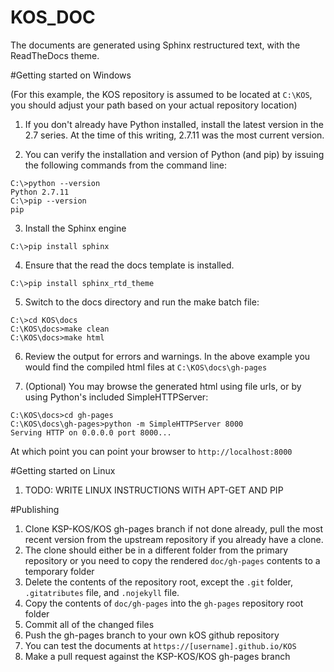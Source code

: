 KOS_DOC
=======
The documents are generated using Sphinx restructured text, with the ReadTheDocs
theme.

#Getting started on Windows

(For this example, the KOS repository is assumed to be located at `C:\KOS`,
you should adjust your path based on your actual repository location)

1. If you don't already have Python installed, install the latest version in the
  2.7 series.  At the time of this writing, 2.7.11 was the most current version.

2. You can verify the installation and version of Python (and pip) by issuing
  the following commands from the command line:
  ```
  C:\>python --version
  Python 2.7.11
  C:\>pip --version
  pip
  ```

3. Install the Sphinx engine
  ```
  C:\>pip install sphinx
  ```

4. Ensure that the read the docs template is installed.
  ```
  C:\>pip install sphinx_rtd_theme
  ```

5. Switch to the docs directory and run the make batch file:
  ```
  C:\>cd KOS\docs
  C:\KOS\docs>make clean
  C:\KOS\docs>make html
  ```

6. Review the output for errors and warnings.  In the above example you would
  find the compiled html files at `C:\KOS\docs\gh-pages`

7. (Optional) You may browse the generated html using file urls, or by using
  Python's included SimpleHTTPServer:
  ```
  C:\KOS\docs>cd gh-pages
  C:\KOS\docs\gh-pages>python -m SimpleHTTPServer 8000
  Serving HTTP on 0.0.0.0 port 8000...
  ```

  At which point you can point your browser to `http://localhost:8000`

#Getting started on Linux
1. TODO: WRITE LINUX INSTRUCTIONS WITH APT-GET AND PIP

#Publishing
1. Clone KSP-KOS/KOS gh-pages branch if not done already, pull the most recent
  version from the upstream repository if you already have a clone.
2. The clone should either be in a different folder from the primary
  repository or you need to copy the rendered `doc/gh-pages` contents to a
  temporary folder
3. Delete the contents of the repository root, except the `.git` folder,
  `.gitatributes` file, and `.nojekyll` file.
4. Copy the contents of `doc/gh-pages` into the `gh-pages` repository root folder
5. Commit all of the changed files
6. Push the gh-pages branch to your own kOS github repository
7. You can test the documents at `https://[username].github.io/KOS`
8. Make a pull request against the KSP-KOS/KOS gh-pages branch
